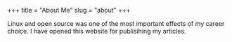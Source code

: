 +++
title = "About Me"
slug = "about"
+++

Linux and open source was one of the most important effects of my career choice. I have opened this website for publisihing my articles. 